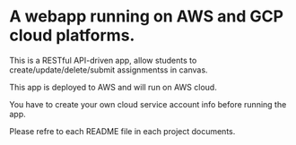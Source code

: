 # A webapp running on AWS and GCP cloud platforms.

This is a RESTful API-driven app, allow students to create/update/delete/submit assignmentss in canvas.

This app is deployed to AWS and will run on AWS cloud.

You have to create your own cloud service account info before running the app.

Please refre to each README file in each project documents.
